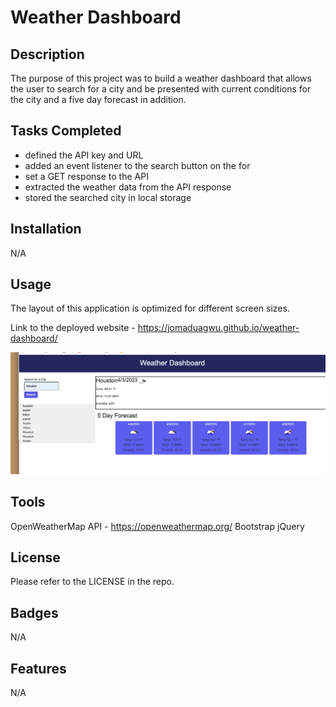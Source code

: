 # Weather Dashboard

## Description
The purpose of this project was to build a weather dashboard that allows the user to search for a city and be presented with current conditions for the city and a five day forecast in addition. 

## Tasks Completed
* defined the API key and URL
* added an event listener to the search button on the for
* set a GET response to the API
* extracted the weather data from the API response
* stored the searched city in local storage

## Installation
N/A

## Usage
The layout of this application is optimized for different screen sizes.

Link to the deployed website - https://jomaduagwu.github.io/weather-dashboard/

![Weather Dashboard screenshot](Assets/Images/weather-dashboard-screenshot.png)

## Tools
OpenWeatherMap API - https://openweathermap.org/
Bootstrap
jQuery

## License
Please refer to the LICENSE in the repo.

## Badges
N/A

## Features
N/A

